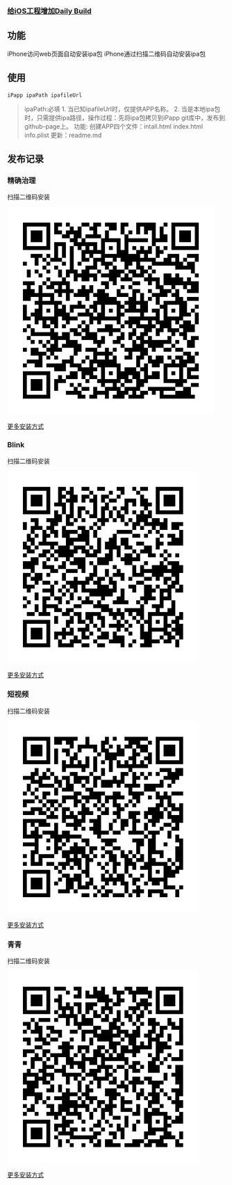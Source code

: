 ### [给iOS工程增加Daily Build](http://blog.devtang.com/2012/02/16/apply-daily-build-in-ios-project/)

## 功能
iPhone访问web页面自动安装ipa包
iPhone通过扫描二维码自动安装ipa包

## 使用
```
iPapp ipaPath ipafileUrl

```
> ipaPath:必填
    1. 当已知ipafileUrl时，仅提供APP名称。
    2. 当是本地ipa包时，只需提供ipa路径，操作过程：先将ipa包拷贝到iPapp git库中，发布到github-page上。
功能:
    创建APP四个文件：intall.html index.html info.plist
    更新：readme.md


## 发布记录

### 精确治理
扫描二维码安装

![](/jingquezhili/icon.png)

[更多安装方式](/jingquezhili/index.html)

### Blink
扫描二维码安装

![](/Blink/icon.png)

[更多安装方式](/Blink/index.html)
### 短视频
扫描二维码安装

![](duanshipin/icon.png)

[更多安装方式](https://it-boyer.github.io/iPapp/duanshipin/index.html)

### 青青
扫描二维码安装

![](qingqing/icon.png)

[更多安装方式](https://it-boyer.github.io/iPapp/qingqing/index.html)

